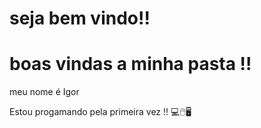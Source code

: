# seja bem vindo!!
# boas vindas a minha pasta !!
meu nome é Igor

Estou progamando pela primeira vez !!
💻🖱️🖥️
